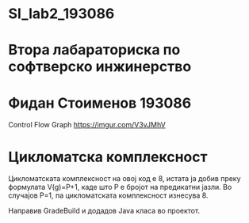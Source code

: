 # SI_lab2_193086

<h1>Втора лабараториска по софтверско инжинерство</h1>
<h1>Фидан Стоименов 193086</h1>


Control Flow Graph 
https://imgur.com/V3vJMhV

<h1>Цикломатска комплексност</h1>

Цикломатската комплексност на овој код е 8, истата ја добив преку формулата V(g)=P+1, каде што P е бројот на предикатни јазли. Во случајoв P=1, па цикломатската комплексност изнесува 8. 

Направив GradeBuild и додадов Java класа во проектот.
